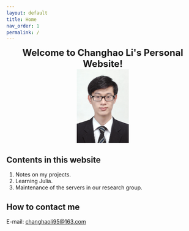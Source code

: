 ```yaml
---
layout: default
title: Home
nav_order: 1
permalink: /
---
```


<center><font size=5><b>Welcome to Changhao Li's Personal Website!</b></font></center>

<center><img src="/Figures/My Photo.JPG" style="zoom: 25%;" /></center>

## Contents in this website

1. Notes on my projects.
2. Learning Julia.
3. Maintenance of the servers in our research group.

## How to contact me
 
 E-mail: changhaoli95@163.com
